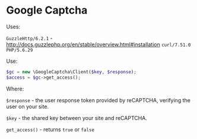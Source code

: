 # Google Captcha

Uses:

``GuzzleHttp/6.2.1`` - http://docs.guzzlephp.org/en/stable/overview.html#installation
``curl/7.51.0`` 
``PHP/5.6.29``
 
Use:

```php
$gc = new \GoogleCaptcha\Client($key, $response);
$access = $gc->get_access();
```

Where:
 
```$response``` - the user response token provided by reCAPTCHA, verifying the user on your site.

```$key``` - the shared key between your site and reCAPTCHA.

```get_access()``` - returns ```true``` or ```false```